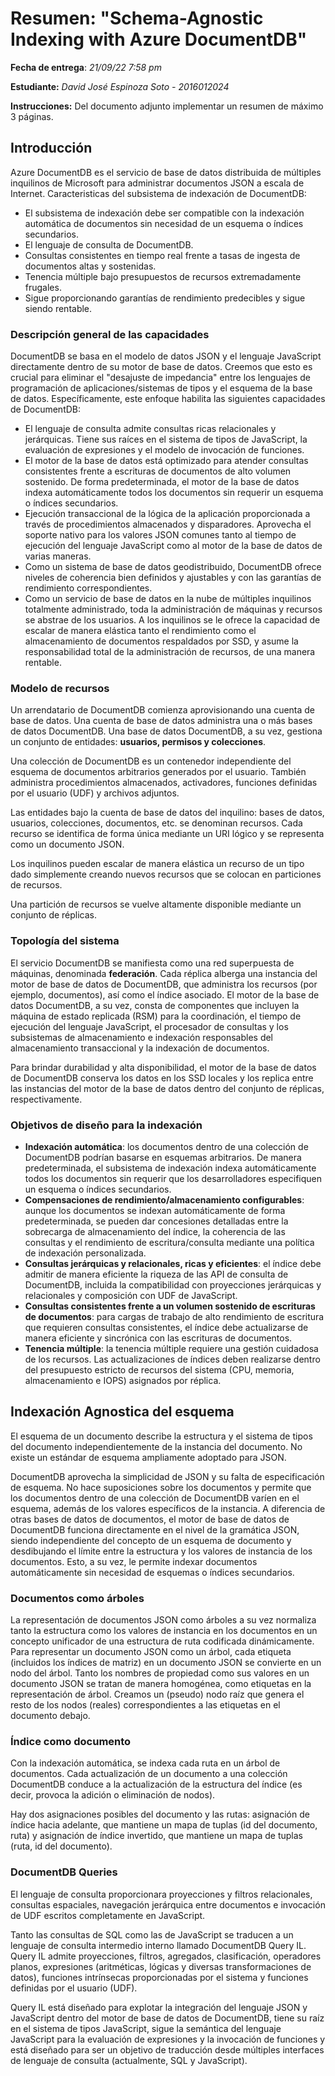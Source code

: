 # Resumen: "Schema-Agnostic Indexing with Azure DocumentDB"

**Fecha de entrega**: *21/09/22 7:58 pm*

**Estudiante:** *David José Espinoza Soto - 2016012024*

**Instrucciones:** Del documento adjunto implementar un resumen de máximo 3 páginas.

## Introducción

Azure DocumentDB es el servicio de base de datos distribuida de múltiples inquilinos de Microsoft para administrar documentos JSON a escala de Internet.
Caracteristicas del subsistema de indexación de DocumentDB:

- El subsistema de indexación debe ser compatible con la indexación automática de documentos sin necesidad de un esquema o índices secundarios.
- El lenguaje de consulta de DocumentDB.
- Consultas consistentes en tiempo real frente a tasas de ingesta de documentos altas y sostenidas.
- Tenencia múltiple bajo presupuestos de recursos extremadamente frugales.
- Sigue proporcionando garantías de rendimiento predecibles y sigue siendo rentable.

### Descripción general de las capacidades

DocumentDB se basa en el modelo de datos JSON y el lenguaje JavaScript directamente dentro de su motor de base de datos. Creemos que esto es crucial para eliminar el "desajuste de impedancia" entre los lenguajes de programación de aplicaciones/sistemas de tipos y el esquema de la base de datos. Específicamente, este enfoque habilita las siguientes capacidades de DocumentDB:

- El lenguaje de consulta admite consultas ricas relacionales y jerárquicas. Tiene sus raíces en el sistema de tipos de JavaScript, la evaluación de expresiones y el modelo de invocación de funciones.
- El motor de la base de datos está optimizado para atender consultas consistentes frente a escrituras de documentos de alto volumen sostenido. De forma predeterminada, el motor de la base de datos indexa automáticamente todos los documentos sin requerir un esquema o índices secundarios.
- Ejecución transaccional de la lógica de la aplicación proporcionada a través de procedimientos almacenados y disparadores. Aprovecha el soporte nativo para los valores JSON comunes tanto al tiempo de ejecución del lenguaje JavaScript como al motor de la base de datos de varias maneras.
- Como un sistema de base de datos geodistribuido, DocumentDB ofrece niveles de coherencia bien definidos y ajustables y con las garantías de rendimiento correspondientes.
- Como un servicio de base de datos en la nube de múltiples inquilinos totalmente administrado, toda la administración de máquinas y recursos se abstrae de los usuarios. A los inquilinos se le ofrece la capacidad de escalar de manera elástica tanto el rendimiento como el almacenamiento de documentos respaldados por SSD, y asume la responsabilidad total de la administración de recursos, de una manera rentable.

### Modelo de recursos

Un arrendatario de DocumentDB comienza aprovisionando una cuenta de base de datos. Una cuenta de base de datos administra una o más bases de datos DocumentDB. Una base de datos DocumentDB, a su vez, gestiona un conjunto de entidades: **usuarios, permisos y colecciones**.

Una colección de DocumentDB es un contenedor independiente del esquema de documentos arbitrarios generados por el usuario. También administra procedimientos almacenados, activadores, funciones definidas por el usuario (UDF) y archivos adjuntos.

Las entidades bajo la cuenta de base de datos del inquilino: bases de datos, usuarios, colecciones, documentos, etc. se denominan recursos. Cada recurso se identifica de forma única mediante un URI lógico y se representa como un documento JSON.

Los inquilinos pueden escalar de manera elástica un recurso de un tipo dado simplemente creando nuevos recursos que se colocan en particiones de recursos.

Una partición de recursos se vuelve altamente disponible mediante un conjunto de réplicas.

### Topología del sistema

El servicio DocumentDB se manifiesta como una red superpuesta de máquinas, denominada **federación**. Cada réplica alberga una instancia del motor de base de datos de DocumentDB, que administra los recursos (por ejemplo, documentos), así como el índice asociado. El motor de la base de datos DocumentDB, a su vez, consta de componentes que incluyen la máquina de estado replicada (RSM) para la coordinación, el tiempo de ejecución del lenguaje JavaScript, el procesador de consultas y los subsistemas de almacenamiento e indexación responsables del almacenamiento transaccional y la indexación de documentos.

Para brindar durabilidad y alta disponibilidad, el motor de la base de datos de DocumentDB conserva los datos en los SSD locales y los replica entre las instancias del motor de la base de datos dentro del conjunto de réplicas, respectivamente.

### Objetivos de diseño para la indexación

- **Indexación automática**: los documentos dentro de una colección de DocumentDB podrían basarse en esquemas arbitrarios. De manera predeterminada, el subsistema de indexación indexa automáticamente todos los documentos sin requerir que los desarrolladores especifiquen un esquema o índices secundarios.
- **Compensaciones de rendimiento/almacenamiento configurables**: aunque los documentos se indexan automáticamente de forma predeterminada, se pueden dar concesiones detalladas entre la sobrecarga de almacenamiento del índice, la coherencia de las consultas y el rendimiento de escritura/consulta mediante una política de indexación personalizada.
- **Consultas jerárquicas y relacionales, ricas y eficientes**: el índice debe admitir de manera eficiente la riqueza de las API de consulta de DocumentDB, incluida la compatibilidad con proyecciones jerárquicas y relacionales y composición con UDF de JavaScript.
- **Consultas consistentes frente a un volumen sostenido de escrituras de documentos**: para cargas de trabajo de alto rendimiento de escritura que requieren consultas consistentes, el índice debe actualizarse de manera eficiente y sincrónica con las escrituras de documentos.
- **Tenencia múltiple**: la tenencia múltiple requiere una gestión cuidadosa de los recursos. Las actualizaciones de índices deben realizarse dentro del presupuesto estricto de recursos del sistema (CPU, memoria, almacenamiento e IOPS) asignados por réplica.

## Indexación Agnostica del esquema

El esquema de un documento describe la estructura y el sistema de tipos del documento independientemente de la instancia del documento. No existe un estándar de esquema ampliamente adoptado para JSON.

DocumentDB aprovecha la simplicidad de JSON y su falta de especificación de esquema. No hace suposiciones sobre los documentos y permite que los documentos dentro de una colección de DocumentDB varíen en el esquema, además de los valores específicos de la instancia. A diferencia de otras bases de datos de documentos, el motor de base de datos de DocumentDB funciona directamente en el nivel de la gramática JSON, siendo independiente del concepto de un esquema de documento y desdibujando el límite entre la estructura y los valores de instancia de los documentos. Esto, a su vez, le permite indexar documentos automáticamente sin necesidad de esquemas o índices secundarios.

### Documentos como árboles

La representación de documentos JSON como árboles a su vez normaliza tanto la estructura como los valores de instancia en los documentos en un concepto unificador de una estructura de ruta codificada dinámicamente. Para representar un documento JSON como un árbol, cada etiqueta (incluidos los índices de matriz) en un documento JSON se convierte en un nodo del árbol. Tanto los nombres de propiedad como sus valores en un documento JSON se tratan de manera homogénea, como etiquetas en la representación de árbol. Creamos un (pseudo) nodo raíz que genera el resto de los nodos (reales) correspondientes a las etiquetas en el documento debajo.

### Índice como documento

Con la indexación automática, se indexa cada ruta en un árbol de documentos. Cada actualización de un documento a una colección DocumentDB conduce a la actualización de la estructura del índice (es decir, provoca la adición o eliminación de nodos).

Hay dos asignaciones posibles del documento y las rutas: asignación de índice hacia adelante, que mantiene un mapa de tuplas (id del documento, ruta) y asignación de índice invertido, que mantiene un mapa de tuplas (ruta, id del documento).

### DocumentDB Queries

El lenguaje de consulta proporcionara proyecciones y filtros relacionales, consultas espaciales, navegación jerárquica entre documentos e invocación de UDF escritos completamente en JavaScript.

Tanto las consultas de SQL como las de JavaScript se traducen a un lenguaje de consulta intermedio interno llamado DocumentDB Query IL. Query IL admite proyecciones, filtros, agregados, clasificación, operadores planos, expresiones (aritméticas, lógicas y diversas transformaciones de datos), funciones intrínsecas proporcionadas por el sistema y funciones definidas por el usuario (UDF).

Query IL está diseñado para explotar la integración del lenguaje JSON y JavaScript dentro del motor de base de datos de DocumentDB, tiene su raíz en el sistema de tipos JavaScript, sigue la semántica del lenguaje JavaScript para la evaluación de expresiones y la invocación de funciones y está diseñado para ser un objetivo de traducción desde múltiples interfaces de lenguaje de consulta (actualmente, SQL y JavaScript).
